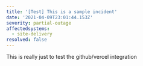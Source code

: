 ```yaml
---
title: '[Test] This is a sample incident'
date: '2021-04-09T23:01:44.153Z'
severity: partial-outage
affectedsystems:
  - site-delivery
resolved: false
---
```

This is really just to test the github/vercel integration

<!--- language code: en -->
